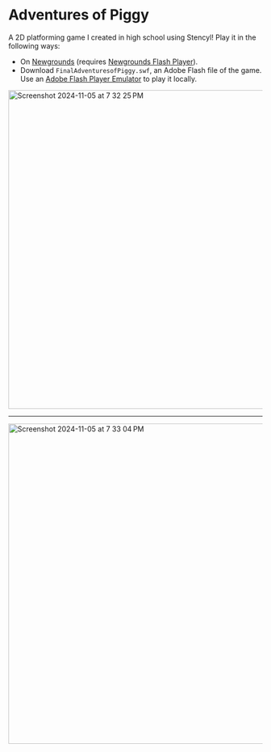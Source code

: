 # Adventures of Piggy
A 2D platforming game I created in high school using Stencyl! Play it in the following ways:
* On [Newgrounds](https://www.newgrounds.com/portal/view/708019) (requires [Newgrounds Flash Player](https://www.newgrounds.com/flash/player)).
* Download `FinalAdventuresofPiggy.swf`, an Adobe Flash file of the game. Use an [Adobe Flash Player Emulator](https://ruffle.rs/) to play it locally.

<img width="630" alt="Screenshot 2024-11-05 at 7 32 25 PM" src="https://github.com/user-attachments/assets/7ffcda33-2170-427f-975e-fc19ddc0a910">

---

<img width="633" alt="Screenshot 2024-11-05 at 7 33 04 PM" src="https://github.com/user-attachments/assets/92945d28-e824-4611-b41e-fb1b412dd228">

